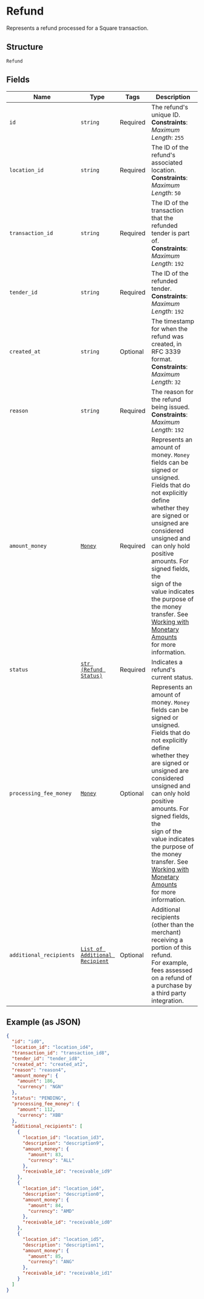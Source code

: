 
# Refund

Represents a refund processed for a Square transaction.

## Structure

`Refund`

## Fields

| Name | Type | Tags | Description |
|  --- | --- | --- | --- |
| `id` | `string` | Required | The refund's unique ID.<br>**Constraints**: *Maximum Length*: `255` |
| `location_id` | `string` | Required | The ID of the refund's associated location.<br>**Constraints**: *Maximum Length*: `50` |
| `transaction_id` | `string` | Required | The ID of the transaction that the refunded tender is part of.<br>**Constraints**: *Maximum Length*: `192` |
| `tender_id` | `string` | Required | The ID of the refunded tender.<br>**Constraints**: *Maximum Length*: `192` |
| `created_at` | `string` | Optional | The timestamp for when the refund was created, in RFC 3339 format.<br>**Constraints**: *Maximum Length*: `32` |
| `reason` | `string` | Required | The reason for the refund being issued.<br>**Constraints**: *Maximum Length*: `192` |
| `amount_money` | [`Money`](../../doc/models/money.md) | Required | Represents an amount of money. `Money` fields can be signed or unsigned.<br>Fields that do not explicitly define whether they are signed or unsigned are<br>considered unsigned and can only hold positive amounts. For signed fields, the<br>sign of the value indicates the purpose of the money transfer. See<br>[Working with Monetary Amounts](https://developer.squareup.com/docs/build-basics/working-with-monetary-amounts)<br>for more information. |
| `status` | [`str (Refund Status)`](../../doc/models/refund-status.md) | Required | Indicates a refund's current status. |
| `processing_fee_money` | [`Money`](../../doc/models/money.md) | Optional | Represents an amount of money. `Money` fields can be signed or unsigned.<br>Fields that do not explicitly define whether they are signed or unsigned are<br>considered unsigned and can only hold positive amounts. For signed fields, the<br>sign of the value indicates the purpose of the money transfer. See<br>[Working with Monetary Amounts](https://developer.squareup.com/docs/build-basics/working-with-monetary-amounts)<br>for more information. |
| `additional_recipients` | [`List of Additional Recipient`](../../doc/models/additional-recipient.md) | Optional | Additional recipients (other than the merchant) receiving a portion of this refund.<br>For example, fees assessed on a refund of a purchase by a third party integration. |

## Example (as JSON)

```json
{
  "id": "id0",
  "location_id": "location_id4",
  "transaction_id": "transaction_id8",
  "tender_id": "tender_id8",
  "created_at": "created_at2",
  "reason": "reason4",
  "amount_money": {
    "amount": 186,
    "currency": "NGN"
  },
  "status": "PENDING",
  "processing_fee_money": {
    "amount": 112,
    "currency": "XBB"
  },
  "additional_recipients": [
    {
      "location_id": "location_id3",
      "description": "description9",
      "amount_money": {
        "amount": 83,
        "currency": "ALL"
      },
      "receivable_id": "receivable_id9"
    },
    {
      "location_id": "location_id4",
      "description": "description0",
      "amount_money": {
        "amount": 84,
        "currency": "AMD"
      },
      "receivable_id": "receivable_id0"
    },
    {
      "location_id": "location_id5",
      "description": "description1",
      "amount_money": {
        "amount": 85,
        "currency": "ANG"
      },
      "receivable_id": "receivable_id1"
    }
  ]
}
```

